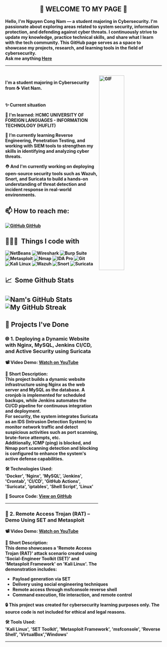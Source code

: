 <div align="center">
<h2> 👋 <b>WELCOME TO MY PAGE 🚀</h2>
</div>
Hello, I'm Nguyen Cong Nam — a student majoring in Cybersecurity. I'm passionate about exploring areas related to system security, information protection, and defending against cyber threats. I continuously strive to update my knowledge, practice technical skills, and share what I learn with the tech community. This GitHub page serves as a space to showcase my projects, research, and learning tools in the field of cybersecurity. <br>
Ask me anything <a href="https://github.com/trantuankhoabc/trantuankhoabc/issues/new"><b>Here</b></a><br>

---
<br>
<img align="right" alt="GIF" width="40%" src="https://i.pinimg.com/originals/e4/26/70/e426702edf874b181aced1e2fa5c6cde.gif" width="200"/>
<p aligh="left">
  I'm a student majoring in Cybersecurity from ☕️<b> Viet Nam</b>.</p>
</p>
<br>
  ✨ Current situation

🔭 I'm learned: HCMC UNIVERSITY OF FOREIGN LANGUAGES - INFORMATION TECHNOLOGY (HUFLIT) 

🌱 I’m currently learning Reverse Engineering, Penetration Testing, and working with SIEM tools to strengthen my skills in identifying and analyzing cyber threats.

⛑️ And I'm currently working on deploying open-source security tools such as Wazuh, Snort, and Suricata to build a hands-on understanding of threat detection and incident response in real-world environments.
## 📫 How to reach me: 
[![GitHub](https://i.stack.imgur.com/tskMh.png) GitHub](https://github.com/congnam101/congnam101) 
## 👨🏻‍💻 &nbsp;Things I code with ##
<p>
<img alt="NetBeans" src="https://img.shields.io/badge/-NetBeans-1B6AC6?style=flat-square&logo=apache-netbeans-ide&logoColor=white" />
<img alt="Wireshark" src="https://img.shields.io/badge/-Wireshark-1679A7?style=flat-square&logo=wireshark&logoColor=white" />
<img alt="Burp Suite" src="https://img.shields.io/badge/-Burp_Suite-FF7139?style=flat-square&logo=burp-suite&logoColor=white" />
<img alt="Metasploit" src="https://img.shields.io/badge/-Metasploit-4E8CAF?style=flat-square&logo=metasploit&logoColor=white" />
<img alt="Nmap" src="https://img.shields.io/badge/-Nmap-214478?style=flat-square&logo=nmap&logoColor=white" />
<img alt="IDA Pro" src="https://img.shields.io/badge/-IDA_Pro-000000?style=flat-square&logoColor=white" />
<img alt="Git" src="https://img.shields.io/badge/-Git-F05032?style=flat-square&logo=git&logoColor=white" />
<img alt="Kali Linux" src="https://img.shields.io/badge/-Kali_Linux-557C94?style=flat-square&logo=linux&logoColor=white" />
<img alt="Wazuh" src="https://img.shields.io/badge/-Wazuh-0262AB?style=flat-square&logo=data:image/svg+xml;base64,PHN2ZyBmaWxsPSJ3aGl0ZSIgd2lkdGg9IjI0IiBoZWlnaHQ9IjI0IiB2aWV3Qm94PSIwIDAgMjQgMjQiPjxwYXRoIGQ9Ik0xMiAxYy02LjA1IDAtMTEgNC45NS0xMSAxMXM0Ljk1IDExIDExIDExIDExLTQuOTUgMTEtMTEtNC45NS0xMS0xMS0xMXptMi44NiAxMi4yNmwtNC4xNCA0LjE0LTEuNDItMS40MiAyLjcyLTIuNzJ2LTYuNTZoMi44NnY2LjU2eiIvPjwvc3ZnPg==" />
<img alt="Snort" src="https://img.shields.io/badge/-Snort-CC0000?style=flat-square&logo=snort&logoColor=white" />
<img alt="Suricata" src="https://img.shields.io/badge/-Suricata-FF4500?style=flat-square&logo=suricata&logoColor=white" />


</p>

## 📈 &nbsp;Some Github Stats ##
<span align="left">

![Nam's GitHub Stats](https://github-readme-stats.vercel.app/api?username=congnam101&show_icons=true&hide_border=true&bg_color=3D3D3D&title_color=00E6FE&icon_color=00E6FE&text_color=FFFFFF)
</span>
<span align="right">
![My GitHub Streak](http://github-readme-streak-stats.herokuapp.com?user=congnam101&hide_border=true&theme=black-ice&background=3D3D3D&stroke=00E6FE)
</span>
---

## 📂 Projects I've Done

### 🌐 1. Deploying a Dynamic Website with Nginx, MySQL, Jenkins CI/CD, and Active Security using Suricata

📽️ Video Demo: [Watch on YouTube](https://www.youtube.com/watch?v=Mi-IkF9fDug)

📌 Short Description:  
This project builds a dynamic website infrastructure using Nginx as the web server and MySQL as the database. A cronjob is implemented for scheduled backups, while Jenkins automates the CI/CD pipeline for continuous integration and deployment.  
For security, the system integrates Suricata as an IDS (Intrusion Detection System) to monitor network traffic and detect suspicious activities such as port scanning, brute-force attempts, etc.  
Additionally, ICMP (ping) is blocked, and Nmap port scanning detection and blocking is configured to enhance the system's active defense capabilities.

🛠 Technologies Used:  
'Docker', 'Nginx', 'MySQL', 'Jenkins', 'Crontab', 'CI/CD', 'GitHub Actions', 'Suricata', 'iptables', 'Shell Script', 'Linux'

📁 Source Code: [View on GitHub](https://github.com/congnam101/website-nginx-mysql)

---

### 🐀 2. Remote Access Trojan (RAT) – Demo Using SET and Metasploit

📽️ **Video Demo**: [Watch on YouTube](https://youtu.be/kowgmcemsR8?si=v00pZ4kiIemtJ6P3)

📌 Short Description:  
This demo showcases a 'Remote Access Trojan (RAT)' attack scenario created using 'Social-Engineer Toolkit (SET)' and 'Metasploit Framework' on 'Kali Linux'. The demonstration includes:

- Payload generation via SET
- Delivery using social engineering techniques
- Remote access through msfconsole reverse shell
- Command execution, file interaction, and remote control

🔒 This project was created for **cybersecurity learning purposes only**. The source code is not included for ethical and legal reasons.

🛠 Tools Used:  
'Kali Linux', 'SET Toolkit', 'Metasploit Framework', 'msfconsole', 'Reverse Shell', 'VirtualBox','Windows'

---

